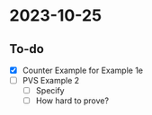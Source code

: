 # 2023-10-25

## To-do

- [x] Counter Example for Example 1e
- [ ] PVS Example 2
  - [ ] Specify
  - [ ] How hard to prove?
